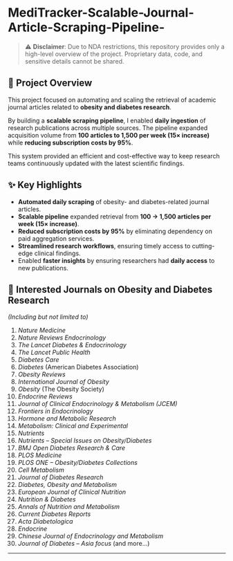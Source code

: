 # MediTracker-Scalable-Journal-Article-Scraping-Pipeline-


> ⚠️ **Disclaimer**: Due to NDA restrictions, this repository provides only a high-level overview of the project. Proprietary data, code, and sensitive details cannot be shared.  

## 📖 Project Overview  
This project focused on automating and scaling the retrieval of academic journal articles related to **obesity and diabetes research**.  

By building a **scalable scraping pipeline**, I enabled **daily ingestion** of research publications across multiple sources. The pipeline expanded acquisition volume from **100 articles to 1,500 per week (15× increase)** while **reducing subscription costs by 95%**.  

This system provided an efficient and cost-effective way to keep research teams continuously updated with the latest scientific findings.  

## ✨ Key Highlights  
- **Automated daily scraping** of obesity- and diabetes-related journal articles.  
- **Scalable pipeline** expanded retrieval from **100 → 1,500 articles per week (15× increase)**.  
- **Reduced subscription costs by 95%** by eliminating dependency on paid aggregation services.  
- **Streamlined research workflows**, ensuring timely access to cutting-edge clinical findings.  
- Enabled **faster insights** by ensuring researchers had **daily access** to new publications.  


## 📖 Interested Journals on Obesity and Diabetes Research 
*(Including but not limited to)*  

1. *Nature Medicine*  
2. *Nature Reviews Endocrinology*  
3. *The Lancet Diabetes & Endocrinology*  
4. *The Lancet Public Health*  
5. *Diabetes Care*  
6. *Diabetes* (American Diabetes Association)  
7. *Obesity Reviews*  
8. *International Journal of Obesity*  
9. *Obesity* (The Obesity Society)  
10. *Endocrine Reviews*  
11. *Journal of Clinical Endocrinology & Metabolism (JCEM)*  
12. *Frontiers in Endocrinology*  
13. *Hormone and Metabolic Research*  
14. *Metabolism: Clinical and Experimental*  
15. *Nutrients*  
16. *Nutrients – Special Issues on Obesity/Diabetes*  
17. *BMJ Open Diabetes Research & Care*  
18. *PLOS Medicine*  
19. *PLOS ONE – Obesity/Diabetes Collections*  
20. *Cell Metabolism*  
21. *Journal of Diabetes Research*  
22. *Diabetes, Obesity and Metabolism*  
23. *European Journal of Clinical Nutrition*  
24. *Nutrition & Diabetes*  
25. *Annals of Nutrition and Metabolism*  
26. *Current Diabetes Reports*  
27. *Acta Diabetologica*  
28. *Endocrine*  
29. *Chinese Journal of Endocrinology and Metabolism*  
30. *Journal of Diabetes – Asia focus*
    (and more...)

---
